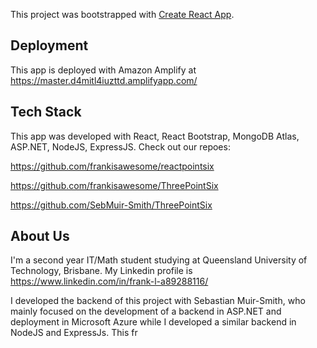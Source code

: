 This project was bootstrapped with [Create React App](https://github.com/facebook/create-react-app).

## Deployment
This app is deployed with Amazon Amplify at https://master.d4mitl4iuzttd.amplifyapp.com/

## Tech Stack
This app was developed with React, React Bootstrap, MongoDB Atlas, ASP.NET, NodeJS, ExpressJS. Check out our repoes:  

https://github.com/frankisawesome/reactpointsix  

https://github.com/frankisawesome/ThreePointSix  

https://github.com/SebMuir-Smith/ThreePointSix

## About Us
I'm a second year IT/Math student studying at Queensland University of Technology, Brisbane. My Linkedin profile is https://www.linkedin.com/in/frank-l-a89288116/  

I developed the backend of this project with Sebastian Muir-Smith, who mainly focused on the development of a backend in ASP.NET and deployment in Microsoft Azure while I developed a similar backend in NodeJS and ExpressJs. This fr